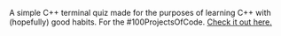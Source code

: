 ﻿A simple C++ terminal quiz made for the purposes of learning C++ with (hopefully) good habits. For the #100ProjectsOfCode. [Check it out here.](https://github.com/arpit-omprakash/100ProjectsOfCode)